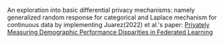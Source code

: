 An exploration into basic differential privacy mechanisms: namely generalized random response for categorical and Laplace mechanism for continuous data by implementing Juarez(2022) et al.'s paper: [Privately Measuring Demographic Performance Disparities in Federated Learning](https://arxiv.org/abs/2206.12183)
